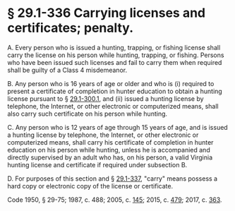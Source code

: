 # § 29.1-336 Carrying licenses and certificates; penalty.

<p>A. Every person who is issued a hunting, trapping, or fishing license shall carry the license on his person while hunting, trapping, or fishing. Persons who have been issued such licenses and fail to carry them when required shall be guilty of a Class 4 misdemeanor.</p><p>B. Any person who is 16 years of age or older and who is (i) required to present a certificate of completion in hunter education to obtain a hunting license pursuant to § <a href='http://law.lis.virginia.gov/vacode/29.1-300.1/'>29.1-300.1</a>, and (ii) issued a hunting license by telephone, the Internet, or other electronic or computerized means, shall also carry such certificate on his person while hunting.</p><p>C. Any person who is 12 years of age through 15 years of age, and is issued a hunting license by telephone, the Internet, or other electronic or computerized means, shall carry his certificate of completion in hunter education on his person while hunting, unless he is accompanied and directly supervised by an adult who has, on his person, a valid Virginia hunting license and certificate if required under subsection B.</p><p>D. For purposes of this section and § <a href='http://law.lis.virginia.gov/vacode/29.1-337/'>29.1-337</a>, "carry" means possess a hard copy or electronic copy of the license or certificate.</p><p>Code 1950, § 29-75; 1987, c. 488; 2005, c. <a href='http://lis.virginia.gov/cgi-bin/legp604.exe?051+ful+CHAP0145'>145</a>; 2015, c. <a href='http://lis.virginia.gov/cgi-bin/legp604.exe?151+ful+CHAP0479'>479</a>; 2017, c. <a href='http://lis.virginia.gov/cgi-bin/legp604.exe?171+ful+CHAP0363'>363</a>.</p>
